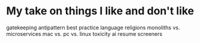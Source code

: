 # My take on things I like and don't like

gatekeeping
antipattern
best practice
language religions
monoliths vs. microservices
mac vs. pc vs. linux
toxicity
ai resume screeners
